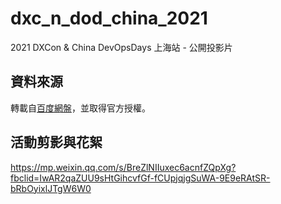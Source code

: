 # dxc_n_dod_china_2021
2021 DXCon & China DevOpsDays 上海站 - 公開投影片

## 資料來源
轉載自[百度網盤](https://pan.baidu.com/s/1Vbq9HmodbjAltN1rR0t7cw)，並取得官方授權。

## 活動剪影與花絮
https://mp.weixin.qq.com/s/BreZlNIIuxec6acnfZQpXg?fbclid=IwAR2qaZUU9sHtGihcvfGf-fCUpjqjgSuWA-9E9eRAtSR-bRbOyixlJTgW6W0
